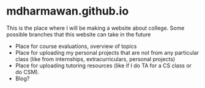 # mdharmawan.github.io

This is the place where I will be making a website about college. Some possible branches that this website can take in the future
  - Place for course evaluations, overview of topics
  - Place for uploading my personal projects that are not from any particular class (like from internships, extracurriculars, personal projects)
  - Place for uploading tutoring resources (like if I do TA for a CS class or do CSM). 
  - Blog?
